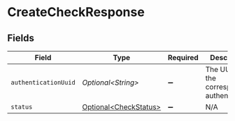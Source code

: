 # CreateCheckResponse


## Fields

| Field                                                        | Type                                                         | Required                                                     | Description                                                  | Example                                                      |
| ------------------------------------------------------------ | ------------------------------------------------------------ | ------------------------------------------------------------ | ------------------------------------------------------------ | ------------------------------------------------------------ |
| `authenticationUuid`                                         | *Optional\<String>*                                          | :heavy_minus_sign:                                           | The UUID of the corresponding authentication.                |                                                              |
| `status`                                                     | [Optional\<CheckStatus>](../../models/shared/CheckStatus.md) | :heavy_minus_sign:                                           | N/A                                                          | valid                                                        |